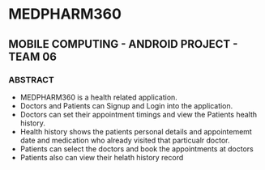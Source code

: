 # MEDPHARM360
## MOBILE COMPUTING - ANDROID PROJECT - TEAM 06
### ABSTRACT
- MEDPHARM360 is a health related application.
- Doctors and Patients can Signup and Login into the application.
- Doctors can set their appointment timings and view the Patients health history.
- Health history shows the patients personal details and appointememt date and medication who already visited that particualr doctor.
- Patients can select the doctors and book the appointments at doctors
- Patients also can view their helath history record
